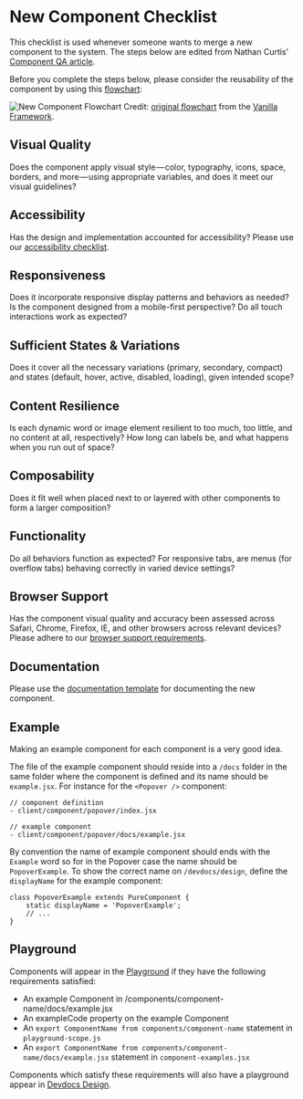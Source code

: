 # New Component Checklist

This checklist is used whenever someone wants to merge a new component to the system. The steps below are edited from Nathan Curtis’ [Component QA article](https://medium.com/eightshapes-llc/component-qa-in-design-systems-b18cb4decb9c).

Before you complete the steps below, please consider the reusability of the component by using this [flowchart](https://coggle.it/diagram/WtUSrld3uAYZHsn-/t/-/992b38cbe685d897b4aec6d0dd93cc4b47c06e0d4484eeb0d7d9a47fb2c48d94):

![New Component Flowchart](https://cldup.com/a-vP702FC1.png)
Credit: [original flowchart](https://coggle.it/diagram/V0hkiP976OIbGpy8/t/vanilla-pattern#e4f393) from the [Vanilla Framework](https://vanillaframework.io/).

## Visual Quality

Does the component apply visual style — color, typography, icons, space, borders, and more — using appropriate variables, and does it meet our visual guidelines?

## Accessibility

Has the design and implementation accounted for accessibility? Please use our [accessibility checklist](accessibility-checklist.md).

## Responsiveness

Does it incorporate responsive display patterns and behaviors as needed? Is the component designed from a mobile-first perspective? Do all touch interactions work as expected?

## Sufficient States & Variations

Does it cover all the necessary variations (primary, secondary, compact) and states (default, hover, active, disabled, loading), given intended scope?

## Content Resilience

Is each dynamic word or image element resilient to too much, too little, and no content at all, respectively? How long can labels be, and what happens when you run out of space?

## Composability

Does it fit well when placed next to or layered with other components to form a larger composition?

## Functionality

Do all behaviors function as expected? For responsive tabs, are menus (for overflow tabs) behaving correctly in varied device settings?

## Browser Support

Has the component visual quality and accuracy been assessed across Safari, Chrome, Firefox, IE, and other browsers across relevant devices? Please adhere to our [browser support requirements](../README.md#browser-support).

## Documentation

Please use the [documentation template](component-readme-template.md) for documenting the new component.

## Example

Making an example component for each component is a very good idea.

The file of the example component should reside into a `/docs` folder in the same folder where the component is defined and its name should be `example.jsx`. For instance for the `<Popover />` component:

```
// component definition
- client/component/popover/index.jsx

// example component
- client/component/popover/docs/example.jsx
```

By convention the name of example component should ends with the `Example` word so for in the Popover case the name should be `PopoverExample`. To show the correct name on `/devdocs/design`, define the `displayName` for the example component:

```es6
class PopoverExample extends PureComponent {
	static displayName = 'PopoverExample';
	// ...
}
```

## Playground

Components will appear in the [Playground](/devdocs/playground) if they have the following requirements satisfied:
- An example Component in /components/component-name/docs/example.jsx
- An exampleCode property on the example Component
- An `export ComponentName from components/component-name` statement in `playground-scope.js`
- An `export ComponentName from components/component-name/docs/example.jsx` statement in `component-examples.jsx`

Components which satisfy these requirements will also have a playground appear in [Devdocs Design](/devdocs/design).
